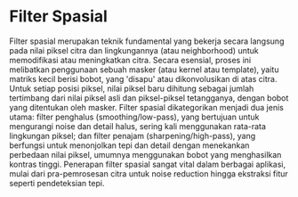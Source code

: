 # Filter Spasial
Filter spasial merupakan teknik fundamental yang bekerja secara langsung pada nilai piksel citra dan lingkungannya (atau neighborhood) untuk memodifikasi atau meningkatkan citra. Secara esensial, proses ini melibatkan penggunaan sebuah masker (atau kernel atau template), yaitu matriks kecil berisi bobot, yang 'disapu' atau dikonvolusikan di atas citra. Untuk setiap posisi piksel, nilai piksel baru dihitung sebagai jumlah tertimbang dari nilai piksel asli dan piksel-piksel tetangganya, dengan bobot yang ditentukan oleh masker. Filter spasial dikategorikan menjadi dua jenis utama: filter penghalus (smoothing/low-pass), yang bertujuan untuk mengurangi noise dan detail halus, sering kali menggunakan rata-rata lingkungan piksel; dan filter penajam (sharpening/high-pass), yang berfungsi untuk menonjolkan tepi dan detail dengan menekankan perbedaan nilai piksel, umumnya menggunakan bobot yang menghasilkan kontras tinggi. Penerapan filter spasial sangat vital dalam berbagai aplikasi, mulai dari pra-pemrosesan citra untuk noise reduction hingga ekstraksi fitur seperti pendeteksian tepi.
